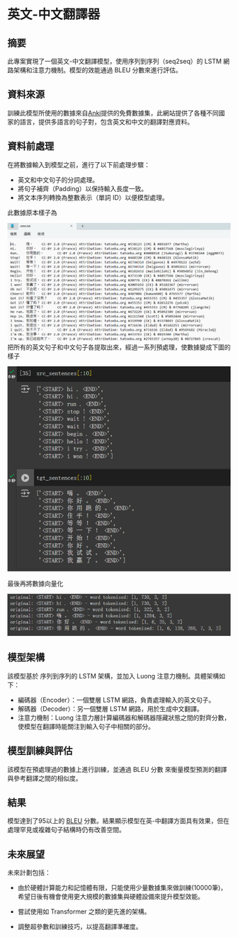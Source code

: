 # 英文-中文翻譯器

## 摘要
此專案實現了一個英文-中文翻譯模型，使用序列到序列（seq2seq）的 LSTM 網路架構和注意力機制。模型的效能通過 BLEU 分數來進行評估。

## 資料來源
訓練此模型所使用的數據來自[Anki](https://www.manythings.org/anki/)提供的免費數據集，此網站提供了各種不同國家的語言，提供多語言的句子對，包含英文和中文的翻譯對應資料。

## 資料前處理
在將數據輸入到模型之前，進行了以下前處理步驟：

- 英文和中文句子的分詞處理。
- 將句子補齊（Padding）以保持輸入長度一致。
- 將文本序列轉換為整數表示（單詞 ID）以便模型處理。  

此數據原本樣子為

![dataset](./readme_resorce/dataset_graph.png)
把所有的英文句子和中文句子各提取出來，經過一系列預處理，使數據變成下圖的樣子  

![preprocess](./readme_resorce/preprocess_graph.png)

最後再將數據向量化

![token](./readme_resorce/tokenID.png)

## 模型架構
該模型基於 序列到序列的 LSTM 架構，並加入 Luong 注意力機制。具體架構如下：

- 編碼器（Encoder）：一個雙層 LSTM 網路，負責處理輸入的英文句子。
- 解碼器（Decoder）：另一個雙層 LSTM 網路，用於生成中文翻譯。
- 注意力機制：Luong 注意力層計算編碼器和解碼器隱藏狀態之間的對齊分數，使模型在翻譯時能關注到輸入句子中相關的部分。

## 模型訓練與評估
該模型在預處理過的數據上進行訓練，並通過 BLEU 分數 來衡量模型預測的翻譯與參考翻譯之間的相似度。

## 結果
模型達到了95以上的 [BLEU](https://en.wikipedia.org/wiki/BLEU) 分數。結果顯示模型在英-中翻譯方面具有效果，但在處理罕見或複雜句子結構時仍有改善空間。

## 未來展望
未來計劃包括：

- 由於硬體計算能力和記憶體有限，只能使用少量數據集來做訓練(10000筆)，希望日後有機會使用更大規模的數據集與硬體設備來提升模型效能。

- 嘗試使用如 Transformer 之類的更先進的架構。

- 調整超參數和訓練技巧，以提高翻譯準確度。
